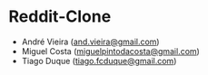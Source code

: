 # Reddit-Clone

- André Vieira (and.vieira@gmail.com)
- Miguel Costa (miguelpintodacosta@gmail.com)
- Tiago Duque (tiago.fcduque@gmail.com)